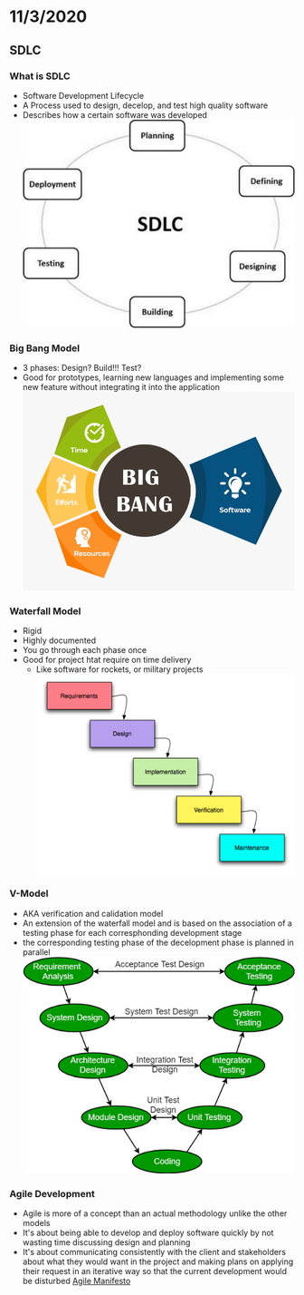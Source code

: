 # 11/3/2020
## SDLC
### What is SDLC
- Software Development Lifecycle
- A Process used to design, decelop, and test high quality software
- Describes how a certain software was developed
![SLDC](./images/sdlc_stages.jpg)

### Big Bang Model
- 3 phases: Design? Build!!! Test?
- Good for prototypes, learning new languages and implementing some new feature without integrating it into the application
![Big Band Model](./images/bigbangmodel.png)

### Waterfall Model
- Rigid
- Highly documented
- You go through each phase once
- Good for project htat require on time delivery
	- Like software for rockets, or military projects
![Waterfall Model](./images/Waterfall_model.png)

### V-Model
- AKA verification and calidation model
- An extension of the waterfall model and is based on the association of a testing phase for each corresphonding development stage
- the corresponding testing phase of the decelopment phase is planned in parallel
![V-Model](./images/V-Model.png)

### Agile Development
- Agile is more of a concept than an actual methodology unlike the other models
- It's about being able to develop and deploy software quickly by not wasting time discussing design and planning
- It's about communicating consistently with the client and stakeholders about what they would want in the project and making plans on applying their request in an iterative way so that the current development would be disturbed
[Agile Manifesto](https://agilemanifesto.org/)